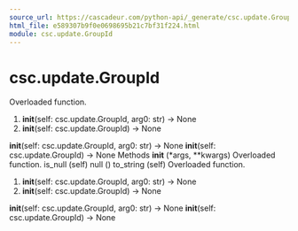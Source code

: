 ```yaml
---
source_url: https://cascadeur.com/python-api/_generate/csc.update.GroupId.html
html_file: e589307b9f0e0698695b21c7bf31f224.html
module: csc.update.GroupId
---
```


# csc.update.GroupId 

Overloaded function.
1. __init__(self: csc.update.GroupId, arg0: str) -> None
2. __init__(self: csc.update.GroupId) -> None

__init__(self: csc.update.GroupId, arg0: str) -> None __init__(self: csc.update.GroupId) -> None Methods __init__ (*args, **kwargs) Overloaded function. is_null (self) null () to_string (self) Overloaded function.
1. __init__(self: csc.update.GroupId, arg0: str) -> None
2. __init__(self: csc.update.GroupId) -> None

__init__(self: csc.update.GroupId, arg0: str) -> None __init__(self: csc.update.GroupId) -> None